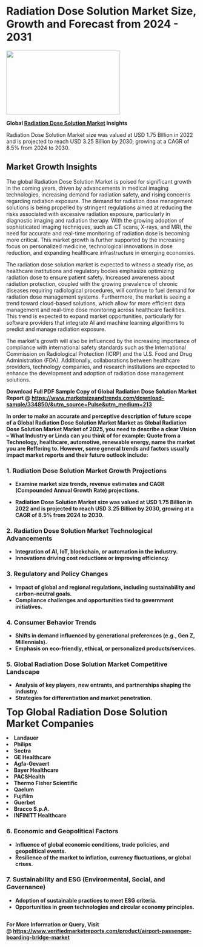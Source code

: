 <H1>Radiation Dose Solution Market Size, Growth and Forecast from 2024 - 2031</H1><img class="aligncenter size-medium wp-image-584254" src="https://thirdeyenews.in/wp-content/uploads/2024/09/Global-Market-Research-300x168.jpeg" alt="" width="300" height="168" /><p><strong>Global&nbsp;<a href="https://www.marketsizeandtrends.com/download-sample/334850/&amp;utm_source=Pulse&amp;utm_medium=213">Radiation Dose Solution Market</a> Insights</strong></p><p>Radiation Dose Solution Market size was valued at USD 1.75 Billion in 2022 and is projected to reach USD 3.25 Billion by 2030, growing at a CAGR of 8.5% from 2024 to 2030.</p><p><h2>Market Growth Insights</h2> <p>The global Radiation Dose Solution Market is poised for significant growth in the coming years, driven by advancements in medical imaging technologies, increasing demand for radiation safety, and rising concerns regarding radiation exposure. The demand for radiation dose management solutions is being propelled by stringent regulations aimed at reducing the risks associated with excessive radiation exposure, particularly in diagnostic imaging and radiation therapy. With the growing adoption of sophisticated imaging techniques, such as CT scans, X-rays, and MRI, the need for accurate and real-time monitoring of radiation dose is becoming more critical. This market growth is further supported by the increasing focus on personalized medicine, technological innovations in dose reduction, and expanding healthcare infrastructure in emerging economies.</p> <p><strong></strong></p> <p>The radiation dose solution market is expected to witness a steady rise, as healthcare institutions and regulatory bodies emphasize optimizing radiation dose to ensure patient safety. Increased awareness about radiation protection, coupled with the growing prevalence of chronic diseases requiring radiological procedures, will continue to fuel demand for radiation dose management systems. Furthermore, the market is seeing a trend toward cloud-based solutions, which allow for more efficient data management and real-time dose monitoring across healthcare facilities. This trend is expected to expand market opportunities, particularly for software providers that integrate AI and machine learning algorithms to predict and manage radiation exposure.</p> <p>The market's growth will also be influenced by the increasing importance of compliance with international safety standards such as the International Commission on Radiological Protection (ICRP) and the U.S. Food and Drug Administration (FDA). Additionally, collaborations between healthcare providers, technology companies, and research institutions are expected to enhance the development and adoption of radiation dose management solutions.</p> <p><strong></p><p><span class=""><strong>Download Full PDF Sample Copy of Global Radiation Dose Solution Market Report</strong> @ <a href="https://www.marketsizeandtrends.com/download-sample/334850/&amp;utm_source=Pulse&amp;utm_medium=213" target="_blank">https://www.marketsizeandtrends.com/download-sample/334850/&amp;utm_source=Pulse&amp;utm_medium=213</a></span></p><p>In order to make an accurate and perceptive description of future scope of a Global&nbsp;Radiation Dose Solution Market Market as Global&nbsp;Radiation Dose Solution Market Market of 2025, you need to describe a clear Vision &ndash; What Industry or Linda can you think of for example: Quote from a Technology, healthcare, automotive, renewable energy, name the market you are Reffering to. However, some general trends and factors usually impact market reports and their future outlook include:</p><h3>1.&nbsp;<strong>Radiation Dose Solution Market Growth Projections</strong></h3><ul><li>Examine market size trends, revenue estimates and CAGR (Compounded Annual Growth Rate) projections.</li><li><p>Radiation Dose Solution Market size was valued at USD 1.75 Billion in 2022 and is projected to reach USD 3.25 Billion by 2030, growing at a CAGR of 8.5% from 2024 to 2030.</p></li></ul><h3>2.&nbsp;<strong>Radiation Dose Solution Market Technological Advancements</strong></h3><ul><li>Integration of AI, IoT, blockchain, or automation in the industry.</li><li>Innovations driving cost reductions or improving efficiency.</li></ul><h3>3.&nbsp;<strong>Regulatory and Policy Changes</strong></h3><ul><li>Impact of global and regional regulations, including sustainability and carbon-neutral goals.</li><li>Compliance challenges and opportunities tied to government initiatives.</li></ul><h3>4.&nbsp;<strong>Consumer Behavior Trends</strong></h3><ul><li>Shifts in demand influenced by generational preferences (e.g., Gen Z, Millennials).</li><li>Emphasis on eco-friendly, ethical, or personalized products/services.</li></ul><h3>5.&nbsp;<strong>Global Radiation Dose Solution Market Competitive Landscape</strong></h3><ul><li>Analysis of key players, new entrants, and partnerships shaping the industry.</li><li>Strategies for differentiation and market penetration.</li></ul><p data-pm-slice="1 1 []"><span style="color: inherit; font-family: inherit; font-size: 25px;">Top Global Radiation Dose Solution Market Companies</span></p><div class="" data-test-id=""><p><li>Landauer</li><li> Philips</li><li> Sectra</li><li> GE Healthcare</li><li> Agfa-Gevaert</li><li> Bayer Healthcare</li><li> PACSHealth</li><li> Thermo Fisher Scientific</li><li> Qaelum</li><li> Fujifilm</li><li> Guerbet</li><li> Bracco S.p.A.</li><li> INFINITT Healthcare</li></p></div><h3>6.&nbsp;<strong>Economic and Geopolitical Factors</strong></h3><ul><li>Influence of global economic conditions, trade policies, and geopolitical events.</li><li>Resilience of the market to inflation, currency fluctuations, or global crises.</li></ul><h3>7.&nbsp;<strong>Sustainability and ESG (Environmental, Social, and Governance)</strong></h3><ul><li>Adoption of sustainable practices to meet ESG criteria.</li><li>Opportunities in green technologies and circular economy principles.</li></ul><h2><strong style="font-size: 14px;">For More Information or Query, Visit @&nbsp;</strong><a style="background-color: #ffffff; font-size: 14px;" href="https://www.marketsizeandtrends.com/report/radiation-dose-solution-market/" target="_blank">https://www.verifiedmarketreports.com/product/airport-passenger-boarding-bridge-market</a></h2>

